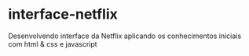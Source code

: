 # interface-netflix
Desenvolvendo interface da Netflix aplicando os conhecimentos iniciais com html &amp; css e javascript
